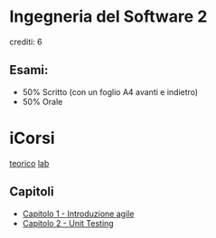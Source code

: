 # Ingegneria del Software 2

crediti: 6

## Esami:
- 50% Scritto (con un foglio A4 avanti e indietro)
- 50% Orale

# iCorsi
[teorico](https://www.icorsi.ch/course/view.php?id=264)
[lab](https://www.icorsi.ch/course/view.php?id=8326)

## Capitoli
- [Capitolo 1 - Introduzione agile](01_Agile.md)
- [Capitolo 2 - Unit Testing](02_UnitTest.md)
